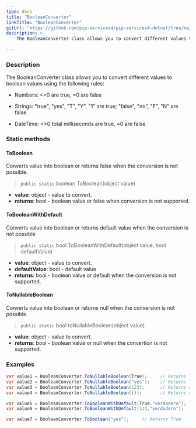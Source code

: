 ```yaml
---
type: docs
title: "BooleanConverter"
linkTitle: "BooleanConverter"
gitUrl: "https://github.com/pip-services4/pip-services4-dotnet/tree/main/pip-services4-commons-dotnet"
description: > 
    The BooleanConverter class allows you to convert different values to boolean values using extended conversion rules.
    
---
```


### Description    

The BooleanConverter class allows you to convert different values to boolean values using the following rules:

- Numbers: <>0 are true, =0 are false
    
- Strings: "true", "yes", "T", "Y", "1" are true; "false", "no", "F", "N" are false

- DateTime: <>0 total milliseconds are true, =0 are false


### Static methods

#### ToBoolean
Converts value into boolean or returns false when the conversion is not possible.

> `public static` boolean ToBoolean(object value)

- **value**: object - value to convert.
- **returns**: bool - boolean value or false when conversion is not supported.

#### ToBooleanWithDefault
Converts value into boolean or returns default value when the conversion is not possible

> `public static` bool ToBooleanWithDefault(object value, bool defaultValue)

- **value**: object - value to convert.
- **defaultValue**: bool - default value
- **returns**: bool - boolean value or default when the conversion is not supported.


#### ToNullableBoolean
Converts value into boolean or returns null when the conversion is not possible.

> `public static` bool toNullableBoolean(object value)

- **value**: object - value to convert.
- **returns**: bool - boolean value or null when the convertion is not supported.

### Examples

```cs
var value1 = BooleanConverter.ToNullableBoolean(True);     // Returns True
var value2 = BooleanConverter.ToNullableBoolean("yes");    // Returns True
var value3 = BooleanConverter.ToNullableBoolean(123);      // Returns null
var value4 = BooleanConverter.ToNullableBoolean({});       // Returns null

var value5 = BooleanConverter.ToBooleanWithDefault(True,"verdadero");     // Returns True
var value6 = BooleanConverter.ToBooleanWithDefault(123,"verdadero");      // Returns verdadero

var value7 = BooleanConverter.ToBoolean("yes");     // Returns True

```

